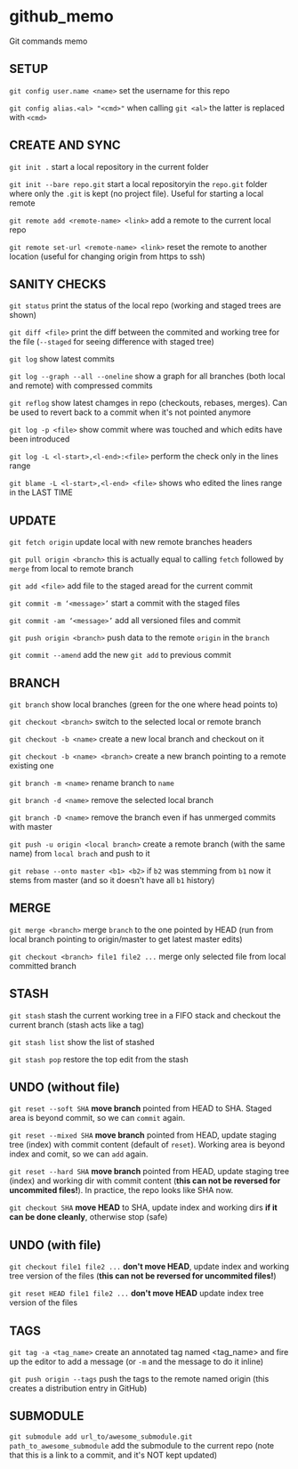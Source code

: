 # github_memo
Git commands memo

## SETUP
``git config user.name <name>`` set the username for this repo

``git config alias.<al> "<cmd>"`` when calling ``git <al>`` the latter is replaced with ``<cmd>``

## CREATE AND SYNC
``git init .``  start a local repository in the current folder

``git init --bare repo.git``  start a local repositoryin the ``repo.git`` folder where only the ``.git`` is kept (no project file). Useful for starting a local remote

``git remote add <remote-name> <link>``  add a remote to the current local repo

``git remote set-url <remote-name> <link>`` reset the remote to another location (useful for changing origin from https to ssh)
## SANITY CHECKS
``git status``  print the status of the local repo (working and staged trees are shown)

``git diff <file>``  print the diff between the commited and working tree for the file (``--staged`` for seeing difference with staged tree)

``git log`` show latest commits

``git log --graph --all --oneline`` show a graph for all branches (both local and remote) with compressed commits

``git reflog`` show latest chamges in repo (checkouts, rebases, merges). Can be used to revert back to a commit when it's not pointed anymore

``git log -p <file>`` show commit where <file> was touched and which edits have been introduced
  
``git log -L <l-start>,<l-end>:<file>`` perform the check only in the lines range

``git blame -L <l-start>,<l-end> <file>`` shows who edited the lines range in <file> the LAST TIME

## UPDATE
``git fetch origin`` update local with new remote branches headers

``git pull origin <branch>``  this is actually equal to calling ``fetch`` followed by ``merge`` from local to remote branch 

``git add <file>``  add file to the staged aread for the current commit

``git commit -m ‘<message>’`` start a commit with the staged files

``git commit -am ‘<message>’`` add all versioned files and commit

``git push origin <branch>``  push data to the remote ``origin`` in the ``branch``

``git commit --amend`` add the new ``git add`` to previous commit
## BRANCH
``git branch``  show local branches (green for the one where head points to)

``git checkout <branch>``  switch to the selected local or remote branch

``git checkout -b <name>`` create a new local branch and checkout on it

``git checkout -b <name> <branch>`` create a new branch pointing to a remote existing one

``git branch -m <name>`` rename branch to ``name``

``git branch -d <name>`` remove the selected local branch

``git branch -D <name>``  remove the branch even if has unmerged commits with master

``git push -u origin <local branch>``  create a remote branch (with the same name) from ``local brach`` and push to it

``git rebase --onto master <b1> <b2>`` if ``b2`` was stemming from ``b1`` now it stems from master (and so it doesn't have all ``b1`` history)
## MERGE
``git merge <branch>``  merge ``branch`` to the one pointed by HEAD (run from local branch pointing to origin/master to get latest master edits)

``git checkout <branch> file1 file2 ...`` merge only selected file from local committed branch
## STASH
``git stash`` stash the current working tree in a FIFO stack and checkout the current branch (stash acts like a tag)

``git stash list`` show the list of stashed 

``git stash pop`` restore the top edit from the stash

## UNDO (without file)
``git reset --soft SHA`` **move branch** pointed from HEAD to SHA. Staged area is beyond commit, so we can `commit` again.

``git reset --mixed SHA`` **move branch** pointed from HEAD, update staging tree (index) with commit content (default of `reset`). Working area is beyond index and comit, so we can `add` again.

``git reset --hard SHA`` **move branch** pointed from HEAD, update staging tree (index) and working dir with commit content (**this can not be reversed for uncommited files!**). In practice, the repo looks like SHA now.

``git checkout SHA`` **move HEAD** to SHA, update index and working dirs **if it can be done cleanly**, otherwise stop (safe)

## UNDO (with file)
``git checkout file1 file2 ...`` **don't move HEAD**, update index and working tree version of the files (**this can not be reversed for uncommited files!**)

``git reset HEAD file1 file2 ...`` **don't move HEAD** update index tree version of the files

## TAGS
``git tag -a <tag_name>`` create an annotated tag named <tag_name> and fire up the editor to add a message (or `-m` and the message to do it inline)

``git push origin --tags`` push the tags to the remote named origin (this creates a distribution entry in GitHub)

## SUBMODULE
``git submodule add url_to/awesome_submodule.git path_to_awesome_submodule`` add the submodule to the current repo (note that this is a link to a commit, and it's NOT kept updated)

